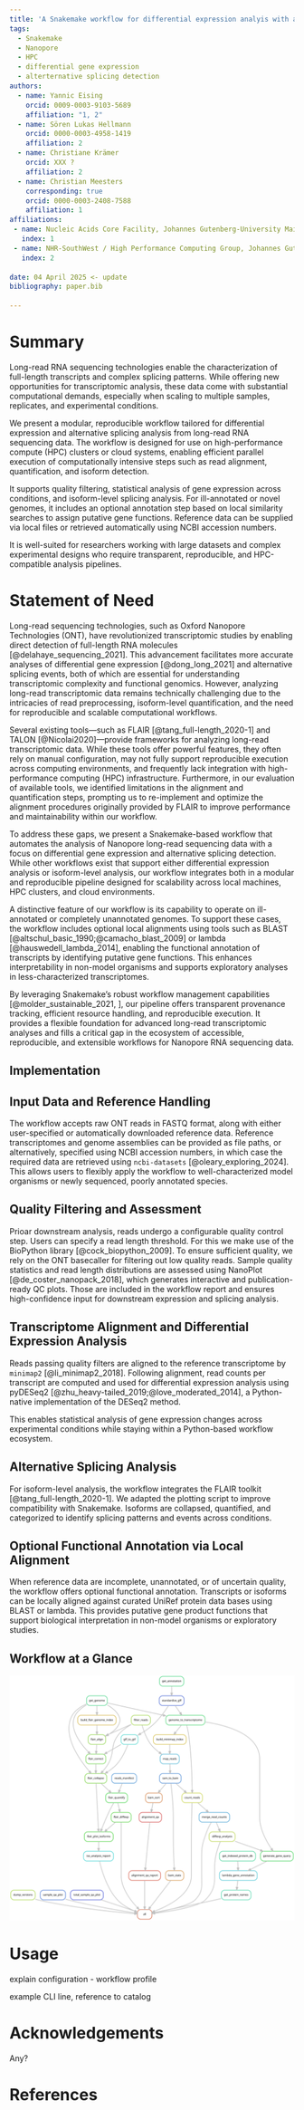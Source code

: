 ```yaml
---
title: 'A Snakemake workflow for differential expression analyis with alternative splicing detection using long read data'
tags:
  - Snakemake
  - Nanopore
  - HPC
  - differential gene expression
  - alterternative splicing detection
authors:
  - name: Yannic Eising
    orcid: 0009-0003-9103-5689
    affiliation: "1, 2"
  - name: Sören Lukas Hellmann
    orcid: 0000-0003-4958-1419
    affiliation: 2
  - name: Christiane Krämer
    orcid: XXX ?
    affiliation: 2
  - name: Christian Meesters
    corresponding: true
    orcid: 0000-0003-2408-7588
    affiliation: 1
affiliations:
 - name: Nucleic Acids Core Facility, Johannes Gutenberg-University Mainz, Germany
   index: 1
 - name: NHR-SouthWest / High Performance Computing Group, Johannes Gutenberg-University Mainz, Germany
   index: 2
   
date: 04 April 2025 <- update
bibliography: paper.bib

---
```


# Summary

Long-read RNA sequencing technologies enable the characterization of full-length transcripts and complex splicing patterns. While offering new opportunities for transcriptomic analysis, these data come with substantial computational demands, especially when scaling to multiple samples, replicates, and experimental conditions.

We present a modular, reproducible workflow tailored for differential expression and alternative splicing analysis from long-read RNA sequencing data.
The workflow is designed for use on high-performance compute (HPC) clusters or cloud systems, enabling efficient parallel execution of computationally intensive steps such as read alignment, quantification, and isoform detection.

It supports quality filtering, statistical analysis of gene expression across conditions, and isoform-level splicing analysis. For ill-annotated or novel genomes, it includes an optional annotation step based on local similarity searches to assign putative gene functions.
Reference data can be supplied via local files or retrieved automatically using NCBI accession numbers.

It is well-suited for researchers working with large datasets and complex experimental designs who require transparent, reproducible, and HPC-compatible analysis pipelines.

# Statement of Need

Long-read sequencing technologies, such as Oxford Nanopore Technologies (ONT), have revolutionized transcriptomic studies by enabling direct detection of full-length RNA molecules [@delahaye_sequencing_2021].
This advancement facilitates more accurate analyses of differential gene expression [@dong_long_2021] and alternative splicing events, both of which are essential for understanding transcriptomic complexity and functional genomics.
However, analyzing long-read transcriptomic data remains technically challenging due to the intricacies of read preprocessing, isoform-level quantification, and the need for reproducible and scalable computational workflows.

Several existing tools—such as FLAIR [@tang_full-length_2020-1] and TALON [@Nicolai2020]—provide frameworks for analyzing long-read transcriptomic data.
While these tools offer powerful features, they often rely on manual configuration, may not fully support reproducible execution across computing environments, and frequently lack integration with high-performance computing (HPC) infrastructure.
Furthermore, in our evaluation of available tools, we identified limitations in the alignment and quantification steps, prompting us to re-implement and optimize the alignment procedures originally provided by FLAIR to improve performance and maintainability within our workflow.

To address these gaps, we present a Snakemake-based workflow that automates the analysis of Nanopore long-read sequencing data with a focus on differential gene expression and alternative splicing detection.
While other workflows exist that support either differential expression analysis or isoform-level analysis, our workflow integrates both in a modular and reproducible pipeline designed for scalability across local machines, HPC clusters, and cloud environments.

A distinctive feature of our workflow is its capability to operate on ill-annotated or completely unannotated genomes.
To support these cases, the workflow includes optional local alignments using tools such as BLAST [@altschul_basic_1990;@camacho_blast_2009] or lambda [@hauswedell_lambda_2014], enabling the functional annotation of transcripts by identifying putative gene functions.
This enhances interpretability in non-model organisms and supports exploratory analyses in less-characterized transcriptomes.

By leveraging Snakemake’s robust workflow management capabilities [@molder_sustainable_2021,
], our pipeline offers transparent provenance tracking, efficient resource handling, and reproducible execution.
It provides a flexible foundation for advanced long-read transcriptomic analyses and fills a critical gap in the ecosystem of accessible, reproducible, and extensible workflows for Nanopore RNA sequencing data.

## Implementation

## Input Data and Reference Handling

The workflow accepts raw ONT reads in FASTQ format, along with either user-specified or automatically downloaded reference data. Reference transcriptomes and genome assemblies can be provided as file paths, or alternatively, specified using NCBI accession numbers, in which case the required data are retrieved using `ncbi-datasets` [@oleary_exploring_2024].
This allows users to flexibly apply the workflow to well-characterized model organisms or newly sequenced, poorly annotated species.

## Quality Filtering and Assessment

Prioar downstream analysis, reads undergo a configurable quality control step. Users can specify a read length threshold. For this we make use of the BioPython library [@cock_biopython_2009]. To ensure sufficient quality, we rely on the ONT basecaller for filtering out low quality reads. Sample quality statistics and read length distributions are assessed using NanoPlot [@de_coster_nanopack_2018], which generates interactive and publication-ready QC plots. Those are included in the workflow report and ensures high-confidence input for downstream expression and splicing analysis.

## Transcriptome Alignment and Differential Expression Analysis

Reads passing quality filters are aligned to the reference transcriptome by `minimap2` [@li_minimap2_2018]. Following alignment, read counts per transcript are computed and used for differential expression analysis using pyDESeq2 [@zhu_heavy-tailed_2019;@love_moderated_2014], a Python-native implementation of the DESeq2 method.

This enables statistical analysis of gene expression changes across experimental conditions while staying within a Python-based workflow ecosystem.

## Alternative Splicing Analysis

For isoform-level analysis, the workflow integrates the FLAIR toolkit [@tang_full-length_2020-1]. We adapted the plotting script to improve compatibility with Snakemake. Isoforms are collapsed, quantified, and categorized to identify splicing patterns and events across conditions.

## Optional Functional Annotation via Local Alignment

When reference data are incomplete, unannotated, or of uncertain quality, the workflow offers optional functional annotation. Transcripts or isoforms can be locally aligned against curated UniRef protein data bases using BLAST or lambda. This provides putative gene product functions that support biological interpretation in non-model organisms or exploratory studies.

## Workflow at a Glance

![caption](rulegraph.svg)

# Usage

explain configuration - workflow profile

example CLI line, reference to catalog


# Acknowledgements

Any?

# References
